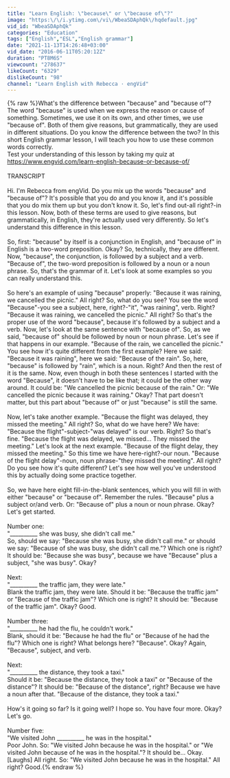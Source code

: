 ```yaml
---
title: "Learn English: \"because\" or \"because of\"?"
image: "https:\/\/i.ytimg.com\/vi\/WbeaSDAphQk\/hqdefault.jpg"
vid_id: "WbeaSDAphQk"
categories: "Education"
tags: ["English","ESL","English grammar"]
date: "2021-11-13T14:26:48+03:00"
vid_date: "2016-06-11T05:20:12Z"
duration: "PT8M6S"
viewcount: "278637"
likeCount: "6329"
dislikeCount: "98"
channel: "Learn English with Rebecca · engVid"
---
```

{% raw %}What's the difference between &quot;because&quot; and &quot;because of&quot;? The word &quot;because&quot; is used when we express the reason or cause of something. Sometimes, we use it on its own, and other times, we use &quot;because of&quot;. Both of them give reasons, but grammatically, they are used in different situations. Do you know the difference between the two? In this short English grammar lesson, I will teach you how to use these common words correctly.<br />Test your understanding of this lesson by taking my quiz at <a rel="nofollow" target="blank" href="https://www.engvid.com/learn-english-because-or-because-of/">https://www.engvid.com/learn-english-because-or-because-of/</a><br /><br />TRANSCRIPT<br /><br />Hi. I'm Rebecca from engVid. Do you mix up the words &quot;because&quot; and &quot;because of&quot;? It's possible that you do and you know it, and it's possible that you do mix them up but you don't know it. So, let's find out-all right?-in this lesson. Now, both of these terms are used to give reasons, but grammatically, in English, they're actually used very differently. So let's understand this difference in this lesson.<br /><br />So, first: &quot;because&quot; by itself is a conjunction in English, and &quot;because of&quot; in English is a two-word preposition. Okay? So, technically, they are different. Now, &quot;because&quot;, the conjunction, is followed by a subject and a verb. &quot;Because of&quot;, the two-word preposition is followed by a noun or a noun phrase. So, that's the grammar of it. Let's look at some examples so you can really understand this.<br /><br />So here's an example of using &quot;because&quot; properly: &quot;Because it was raining, we cancelled the picnic.&quot; All right? So, what do you see? You see the word &quot;Because&quot;-you see a subject, here, right?-&quot;it&quot;, &quot;was raining&quot;, verb. Right? &quot;Because it was raining, we cancelled the picnic.&quot; All right? So that's the proper use of the word &quot;because&quot;, because it's followed by a subject and a verb. Now, let's look at the same sentence with &quot;because of&quot;. So, as we said, &quot;because of&quot; should be followed by noun or noun phrase. Let's see if that happens in our example. &quot;Because of the rain, we cancelled the picnic.&quot; You see how it's quite different from the first example? Here we said: &quot;Because it was raining&quot;, here we said: &quot;Because of the rain&quot;. So, here, &quot;because&quot; is followed by &quot;rain&quot;, which is a noun. Right? And then the rest of it is the same. Now, even though in both these sentences I started with the word &quot;Because&quot;, it doesn't have to be like that; it could be the other way around. It could be: &quot;We cancelled the picnic because of the rain.&quot; Or: &quot;We cancelled the picnic because it was raining.&quot; Okay? That part doesn't matter, but this part about &quot;because of&quot; or just &quot;because&quot; is still the same.<br /><br />Now, let's take another example. &quot;Because the flight was delayed, they missed the meeting.&quot; All right? So, what do we have here? We have: &quot;Because the flight&quot;-subject-&quot;was delayed&quot; is our verb. Right? So that's fine. &quot;Because the flight was delayed, we missed... They missed the meeting.&quot; Let's look at the next example. &quot;Because of the flight delay, they missed the meeting.&quot; So this time we have here-right?-our noun. &quot;Because of the flight delay&quot;-noun, noun phrase-&quot;they missed the meeting&quot;. All right? Do you see how it's quite different? Let's see how well you've understood this by actually doing some practice together.<br /><br />So, we have here eight fill-in-the-blank sentences, which you will fill in with either &quot;because&quot; or &quot;because of&quot;. Remember the rules. &quot;Because&quot; plus a subject or/and verb. Or: &quot;Because of&quot; plus a noun or noun phrase. Okay? Let's get started.<br /><br />Number one:<br />&quot;__________ she was busy, she didn't call me.&quot;<br />So, should we say: &quot;Because she was busy, she didn't call me.&quot; or should we say: &quot;Because of she was busy, she didn't call me.&quot;? Which one is right? It should be: &quot;Because she was busy&quot;, because we have &quot;Because&quot; plus a subject, &quot;she was busy&quot;. Okay?<br /><br />Next:<br />&quot;__________ the traffic jam, they were late.&quot;<br />Blank the traffic jam, they were late. Should it be: &quot;Because the traffic jam&quot; or &quot;Because of the traffic jam&quot;? Which one is right? It should be: &quot;Because of the traffic jam&quot;. Okay? Good.<br /><br />Number three:<br />&quot;__________ he had the flu, he couldn't work.&quot;<br />Blank, should it be: &quot;Because he had the flu&quot; or &quot;Because of he had the flu&quot;? Which one is right? What belongs here? &quot;Because&quot;. Okay? Again, &quot;Because&quot;, subject, and verb.<br /><br />Next:<br />&quot;__________ the distance, they took a taxi.&quot;<br />Should it be: &quot;Because the distance, they took a taxi&quot; or &quot;Because of the distance&quot;? It should be: &quot;Because of the distance&quot;, right? Because we have a noun after that. &quot;Because of the distance, they took a taxi.&quot;<br /><br />How's it going so far? Is it going well? I hope so. You have four more. Okay? Let's go.<br /><br />Number five:<br />&quot;We visited John __________ he was in the hospital.&quot;<br />Poor John. So: &quot;We visited John because he was in the hospital.&quot; or &quot;We visited John because of he was in the hospital.&quot;? It should be... Okay. [Laughs] All right. So: &quot;We visited John because he was in the hospital.&quot; All right? Good.{% endraw %}
